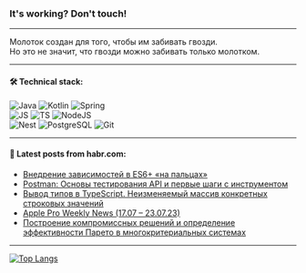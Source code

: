 ### It's working? Don't touch!

---
Молоток создан для того, чтобы им забивать гвозди. <br>
Но это не значит, что гвозди можно забивать только молотком.

---

#### 🛠️ Technical stack:

![Java](https://img.shields.io/badge/Java-informational?logo=Oracle&style=flat&logoColor=white&color=FF4500)
![Kotlin](https://img.shields.io/badge/Kotlin-informational?logo=Kotlin&style=flat&logoColor=white&color=774D97)
![Spring](https://img.shields.io/badge/SpringBoot-informational?logo=SpringBoot&style=flat&logoColor=white&color=6DB33F) <br>
![JS](https://img.shields.io/badge/JS-informational?logo=javaScript&style=flat&logoColor=black&color=F7Df1E)
![TS](https://img.shields.io/badge/TypeScript-informational?logo=typeScript&style=flat&logoColor=black&color=0667A8)
![NodeJS](https://img.shields.io/badge/NodeJS-informational?logo=node.js&style=flat&logoColor=white&color=70A760) <br>
![Nest](https://img.shields.io/badge/NestJS-informational?logo=NestJS&style=flat&logoColor=white&color=E0234E)
![PostgreSQL](https://img.shields.io/badge/PostgreSQL-informational?logo=PostgreSQL&style=flat&logoColor=white&color=DAA520)
![Git](https://img.shields.io/badge/Git-informational?logo=git&style=flat&logoColor=white&color=778899)

___

#### 💬 Latest posts from habr.com:

<!-- BLOG-POST-LIST:START -->
- [Внедрение зависимостей в ES6+ «на пальцах»](https://habr.com/ru/articles/750104/?utm_source=habrahabr&utm_medium=rss&utm_campaign=750104)
- [Postman: Основы тестирования API и первые шаги с инструментом](https://habr.com/ru/articles/750096/?utm_source=habrahabr&utm_medium=rss&utm_campaign=750096)
- [Вывод типов в TypeScript. Неизменяемый массив конкретных строковых значений](https://habr.com/ru/articles/750074/?utm_source=habrahabr&utm_medium=rss&utm_campaign=750074)
- [Apple Pro Weekly News &lpar;17.07 – 23.07.23&rpar;](https://habr.com/ru/articles/750070/?utm_source=habrahabr&utm_medium=rss&utm_campaign=750070)
- [Построение компромиссных решений и определение эффективности Парето в многокритериальных системах](https://habr.com/ru/companies/otus/articles/750038/?utm_source=habrahabr&utm_medium=rss&utm_campaign=750038)
<!-- BLOG-POST-LIST:END -->

---
[![Top Langs](https://github-readme-stats-git-master-advtsetting-gmailcom.vercel.app/api/top-langs/?username=zloylis&langs_count=10&hide_title=false&title_color=e6edf3&size_weight=0.5&count_weight=0.5&layout=compact&hide_border=true&theme=dracula)](https://github.com/zloylis)

<!-- ![GitHub stats](https://github-readme-stats-git-master-advtsetting-gmailcom.vercel.app/api?username=zloylis&show_icons=true&hide_border=true&theme=dracula&hide_title=true&include_all_commits=true&count_private=true&hide=contribs&hide_rank=true) -->
